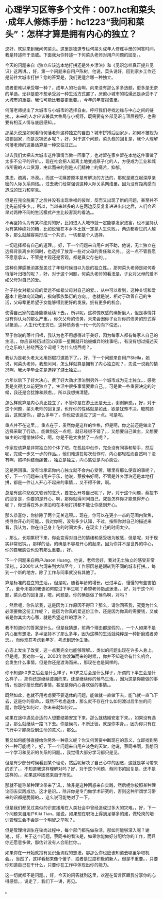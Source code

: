 # 心理学习区等多个文件：007.hct和菜头·成年人修炼手册：hc1223“我问和菜头”：怎样才算是拥有内心的独立？

您好，欢迎来到我问何菜头。这里是德道专栏何菜头成年人修炼手册的问答时间，我是转述师于浩威。下面我为你转述一下何菜头老师对用户问题的回复。。

今天的问题来自《独立应该选本地打拼还是外乡漂泊》和《见识怎样真正提升见识》这两讲。，好，第一个问题来自用户陈树，他说，菜头说好，回到家乡工作还是前往大城市打拼？您的答案是，我们更适合哪一种独立。

或者更难以承受哪一种？，成年人的社会啊，向来没有那么多多选题，更多是无奈的单选，无非是更不想承受另一种生活方式罢了，厌倦小城市的枯燥还是承受不了大城市的重要。我怕可能比我要更重要。，今年的年度报告里。

何藩老师提出了大城市与小城市的选择自由，呼吁我们寻找边缘与中心之间的链接。，未来的人才应该兼具大格局与小视野，既需要有外部见识与顶层视野，也需要有相互人情与底层感知。。

那菜头说是如何看待何藩老师这种独立的自由？城市拼搏后回家乡，如何不被视为狼狈回家，而是衣锦还乡呢？，好，对于这个问题，菜头叔的回复是，我个人理解何藩老师的这番话算是一种交往过正。。

过去我们太把去大城市这件事情当做一回事了，也对留在家乡留在本地这件事做了太多不公平的评价。，现在社会把人驱离土地变成原子化的人，方便成为工业和城市所需的人口资源，由此而来的则是人们精神上的痛苦，抑郁。

焦虑，疏离，冷漠。，而这一切痛苦原本是有解决的方法的，那就是建立起深厚亲密的人际关系网络。，过去我们经常强调这种人际关系网络里，因为没有距离感而造成的压力和窒息。

但是在完全脱离了之后并没有出现幸福的彼岸，反而又出现了新的问题，甚至并不比先前好多少。，所以，当越来越多的人在两边反反复复进进出出之后，人们会迟早对两种不同的生活模式产生比较客观的看法。。

不再坚持认为有某种绝对的好，比如进入大城市就一定能够发家致富，也不坚持认为有某种绝对的糟，比如说留在本乡本土就一定是人生失败。，两边都看过的人越多，那么就越容易形成一个共识，一切都是个人选择。

一切选择都有自己的道理。，好，下一个问题来自用户刘不助，他说，无土独立在选择背景离乡的同时，也选择了放弃一些对父母的责任和义务。，这一点不管我愿不愿意承认，不管是主观还是客观，都是真实存在的。。

这种负罪感抵消甚至盖过了年轻时候自以为是的独立性。，那何菜头老师是如何看待落叶归根的呢？，好，对于这个问题，何菜头老师的看法是，子女对父母的爱不如父母对自己的爱。

孙子孙女对祖父母的爱远不如祖父母对自己的爱。，从中可以看到，这种关切和爱基本上是单向流动的，指向家族繁衍的方向。，也就是说，相对于改善自己的生活，父母辈更希望子女能够得到更好的发展，拥有更多的机会。

使得自己家的血脉能够延续下去。，所以呢，这种愧疚感的确折磨人，但是事情并没有你认为的那么严重。，你欠父母的债务，未来会因你子女对你的债务的形式得以抵消。，人生代代无穷已，这种债务也一代一代的向下偿还。。

至于你说的落叶归根，我认为也不用想得过于美好，因为每家人都有每家人自己的生活。，你应该经历过回父母家一星期就开始被嫌弃的往事吧。，有没有想过描述天伦之乐的儿孙绕西这个词呢？为什么绕西呢？。

我认为是老头老太太用拐棍打道跪下了。，好，下一个问题来自用户Stella，她说，何菜头老师，我想问问，怎么样就算是拥有了内心独立呢？，先说一说我的情况啊，我大学毕业先是选择了游土独立。。

六年以后下了好大决心，费了好大劲才漂泊到另外一个城市成为无土独立。，感觉我是变得比以前更独立了，生活中很多事情要靠自己。，可是做一些重要决定的时候，我还是会犹豫和顾虑。，所以我想搞清楚。

怎么样就算是内心真正独立了，不管你是在游土还是无土，谢谢解惑。，好，对于这个问题，菜头老师的回复是，也许你的性格就是如此，欲是犹豫不决，瞻前顾后，这就是你。，那么多年了，你也应该适应了这一点。可是呢。

重点并不在这里。，重点在于，虽然你是这样的性格，但是啊，你之前还是做出了选择采取了行动。，能做到这一点呢，就已经很不错了。，又想要自己做主，又想要做主的过程愉快轻松，啊，你是不是太贪婪了一点呢？。

作家应该算是非常独立的个体了吧，在孤独中创作，完全没有同事和帮手，然后呢，完成一步又一步的作品。，他们难道在每次创作时，内心都轻松而自然吗？没有啊，照样纠结而痛苦。，独立是独立，内心感受是内心感受。

这是两回事。没有谁承诺你内心独立就不会内心受苦，哪里有那么便宜的事呢？，好，下一个问题来自用户于乐，他说，蔡投书好啊，不管是外乡漂泊还是本地打拼，都是一件让人开心不起来的事情，，又不得不做，啊。

总是有这种悲观又软弱的念头，要怎么开导自己呢？，好，对于这个问题，蔡投书的回复是，你要的是开心，啊，那你就得问问自己，究竟怎样你才能觉得开心呢？，你觉得在外乡漂泊和在本地打拼都不能让你感到开心。

那么恭喜你，你排除了两个无关选项。，现在，你可以在更小一点的范围内聚焦，找寻你开心的可能。，我对你啊，没有多少认知，不过，按照你对自己的描述来看，我认为，你在自己身上花的时间太多，在现实上花的时间太少。

，那么，长期累积下来，你会变得对自己的情绪和感受极为敏感，但是呢，对于现实非常迟钝。，那样的话，的确是不容易开心的起来，因为你并不是世界的中心，你的自我感受也没有那么重要。，好。

下一个问题来自用户Jason Huang，他说，老师您好，我对无土独立的感受非常深刻。，2000年从台湾来到大陆至今，工作原因总是辗转到不同的城市打拼。，每到一个新的地方，除了工作与同事就没有其他了。

算是标准的独立的生活。，但是呢，随着年龄的增长，已过半百，慢慢的有些害怕了。，至今未婚的我该如何度过下半生呢？希望老师指点迷津。，好，对于这个问题，菜头叔的回复是，嗯，问题是，你的确是做了候鸟啊，对吗？

，然后呢，你告诉我，这是因为工作原因不得已？那么，请你回答我，究竟为什么必须要做这份工作呢？，是因为你真的爱这份工作，还是因为你真的需要钱，又或者是你其实内心哪，就是希望这样的漂泊？。

我不知道你的答案是什么，但是我猜想，前两个理由都是假的。，一个人如果不是内心里有想法，多半坚持不了那么多年，因为这样的生活就纯粹是一种折磨或者劳逸。，而你现在考虑到年岁，考虑到退休生活。

心态上发生了改变，这一点我完全也能够理解。，类似的问题出现在许多人身上。但是呢，我劝你一句，2000年你渡海而来的时候，，你并不知道会有什么机会，会发生什么事情，但是你还是渡海而来。，那现在也是同样的。

你不知道50岁之后会是什么样子，60岁之后会是什么样子，所谓的下半生会是什么样子。，那你还是继续渡海而来，还是继续你的候鸟生活。，因为这是你能做的事情，也是你擅长做的事情，甚至是你内心喜欢做的事情。。

既然如此，也就不用考虑要不要退休的问题，能做就一直做下去，能飞就一直飞下去，这是你的宿命。，既然不考虑退休，那么就不存在什么如何渡过后半生的问题，你现在如何过，你未来就如何过。。

如果在途中遇见合适的人想要结婚安定下来，那么就结婚安定下来。，如果没有遇见，那么就继续一路飞下去。你是候鸟，不断迁徙，就是你本身。，因为你只有在飞行中才能感受到生命的意义。，那么。

我又如何能够直接给你另外一种意义呢？你又何苦要中断现在的意义，立即找到另外一种可能呢？，好，下一个问题来自用户淡色的天堂，他说，蔡同书啊，我想问一个学习和见识的关系的问题。，我觉得大部分学习都只是见。

但是有少部分时候看到某个理论，然后呢解决了自己心中的困惑，这就是学习带来的识了。，不知道我这样理解对吗？好，对于这个问题，蔡同书的回复是，还不是这样的。，如果这种困惑来自于所见。

那就不能称某种理论带来了识。，除非是这种困惑来自实践，然后呢你按照某种理论回去实践成功，这才是识。，除非你是专门做学术研究的，否则这种所谓学习带来的识都是脆弱的。，这么说可能绝对了一下。

但是我们都见过类似的识直接用在人类社会中曾经造成过多大的灾难。，好，下一个问题来自用户Kiki Tian，她说，如果想在职场上得到足够多的建，做轮岗的培训管理生会不会是一个明智之举呢？。

但是管理培训生在轮岗过程中，每个部门都先做杂活，那如何能够深入呢？谢谢。，好，关于这个问题，蔡同书的看法是，如果你能做好分配给你的工作，而且你还愿意多做，那估计没有人会阻拦你。。

如果你在一开始就抱有见识全流程的想法，那那么你也应该知道去哪里争取机会。，当然了，这样看起来像个傻子，或者是过度积极的新人，但是不重要。，只要你知道自己在干什么，只要你在工作中体现出你的能力。

这一切就都不是问题。，好，今天的问答就到这里，欢迎在留言区跟我分享你的心得感悟。，说走了，我们下一讲，再见。

。